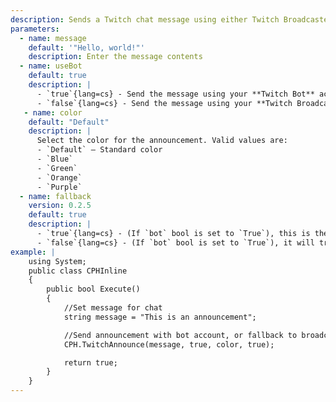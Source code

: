```yaml
---
description: Sends a Twitch chat message using either Twitch Broadcaster or Twitch Bot account
parameters:
  - name: message
    default: '"Hello, world!"'
    description: Enter the message contents
  - name: useBot
    default: true
    description: |
      - `true`{lang=cs} - Send the message using your **Twitch Bot** account
      - `false`{lang=cs} - Send the message using your **Twitch Broadcaster** account
   - name: color
    default: "Default"
    description: |
      Select the color for the announcement. Valid values are:  
      - `Default` – Standard color  
      - `Blue`  
      - `Green`  
      - `Orange`  
      - `Purple`
  - name: fallback
    version: 0.2.5
    default: true
    description: |
      - `true`{lang=cs} - (If `bot` bool is set to `True`), this is the same behaviour as if you had Bot as your preferred account.
      - `false`{lang=cs} - (If `bot` bool is set to `True`), it will try to send using **only** the Bot account, and do **nothing** if it can't (i.e, not logged in).
example: |
    using System;
    public class CPHInline
    {
        public bool Execute()
        {
            //Set message for chat
            string message = "This is an announcement";

            //Send announcement with bot account, or fallback to broadcaster
            CPH.TwitchAnnounce(message, true, color, true);

            return true;
        }
    }
---
```

